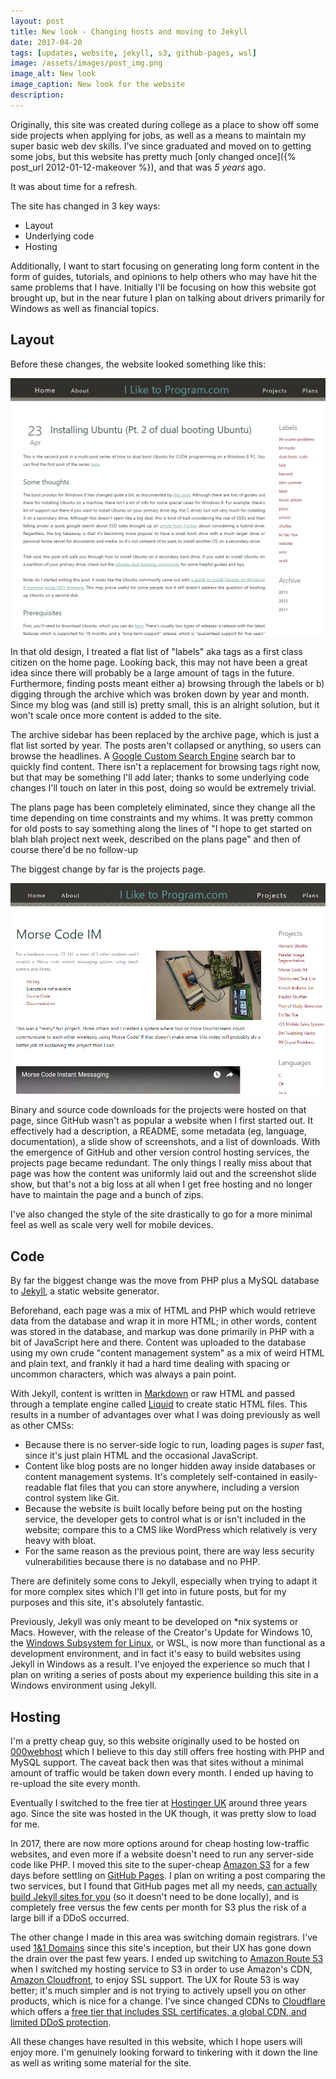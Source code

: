 ```yaml
---
layout: post
title: New look - Changing hosts and moving to Jekyll
date: 2017-04-20
tags: [updates, website, jekyll, s3, github-pages, wsl]
image: /assets/images/post_img.png
image_alt: New look
image_caption: New look for the website
description: 
---
```


Originally, this site was created during college as a place to show off some side projects when applying for jobs, as well as a means to maintain my super basic web dev skills.  I've since graduated and moved on to getting some jobs, but this website has pretty much [only changed once]({% post_url 2012-01-12-makeover %}), and that was *5 years* ago.

It was about time for a refresh.

The site has changed in 3 key ways:
 - Layout
 - Underlying code
 - Hosting

 Additionally, I want to start focusing on generating long form content in the form of guides, tutorials, and opinions to help others who may have hit the same problems that I have.  Initially I'll be focusing on how this website got brought up, but in the near future I plan on talking about drivers primarily for Windows as well as financial topics.

<!--more-->

## Layout ##

Before these changes, the website looked something like this:

<img src="/assets/images/oldsite_v2.png" alt="The old site">

In that old design, I treated a flat list of "labels" aka tags as a first class citizen on the home page.  Looking back, this may not have been a great idea since there will probably be a large amount of tags in the future.  Furthermore, finding posts meant either a) browsing through the labels or b) digging through the archive which was broken down by year and month.  Since my blog was (and still is) pretty small, this is an alright solution, but it won't scale once more content is added to the site.

The archive sidebar has been replaced by the archive page, which is just a flat list sorted by year.  The posts aren't collapsed or anything, so users can browse the headlines.  A [Google Custom Search Engine](https://cse.google.com/cse/) search bar to quickly find content.  There isn't a replacement for browsing tags right now, but that may be something I'll add later; thanks to some underlying code changes I'll touch on later in this post, doing so would be extremely trivial.

The plans page has been completely eliminated, since they change all the time depending on time constraints and my whims.  It was pretty common for old posts to say something along the lines of "I hope to get started on blah blah project next week, described on the plans page" and then of course there'd be no follow-up

The biggest change by far is the projects page.

<img src="/assets/images/oldsite_v2_projects.png" alt="The old projects page">

Binary and source code downloads for the projects were hosted on that page, since GitHub wasn't as popular a website when I first started out.  It effectively had a description, a README, some metadata (eg, language, documentation), a slide show of screenshots, and a list of downloads.  With the emergence of GitHub and other version control hosting services, the projects page became redundant.  The only things I really miss about that page was how the content was uniformly laid out and the screenshot slide show, but that's not a big loss at all when I get free hosting and no longer have to maintain the page and a bunch of zips.

I've also changed the style of the site drastically to go for a more minimal feel as well as scale very well for mobile devices.

## Code ##

By far the biggest change was the move from PHP plus a MySQL database to [Jekyll](http://jekyllrb.com/), a static website generator.

Beforehand, each page was a mix of HTML and PHP which would retrieve data from the database and wrap it in more HTML; in other words, content was stored in the database, and markup was done primarily in PHP with a bit of JavaScript here and there.  Content was uploaded to the database using my own crude "content management system" as a mix of weird HTML and plain text, and frankly it had a hard time dealing with spacing or uncommon characters, which was always a pain point.

With Jekyll, content is written in [Markdown](https://en.wikipedia.org/wiki/Markdown#Example) or raw HTML and passed through a template engine called [Liquid](https://github.com/Shopify/liquid/wiki) to create static HTML files.  This results in a number of advantages over what I was doing previously as well as other CMSs:

 - Because there is no server-side logic to run, loading pages is *super* fast, since it's just plain HTML and the occasional JavaScript.
 - Content like blog posts are no longer hidden away inside databases or content management systems.  It's completely self-contained in easily-readable flat files that you can store anywhere, including a version control system like Git.
 - Because the website is built locally before being put on the hosting service, the developer gets to control what is or isn't included in the website; compare this to a CMS like WordPress which relatively is very heavy with bloat.
 - For the same reason as the previous point, there are way less security vulnerabilities because there is no database and no PHP.

There are definitely some cons to Jekyll, especially when trying to adapt it for more complex sites which I'll get into in future posts, but for my purposes and this site, it's absolutely fantastic.

Previously, Jekyll was only meant to be developed on *nix systems or Macs.  However, with the release of the Creator's Update for Windows 10, the [Windows Subsystem for Linux](https://msdn.microsoft.com/en-us/commandline/wsl/about), or WSL, is now more than functional as a development environment, and in fact it's easy to build websites using Jekyll in Windows as a result.  I've enjoyed the experience so much that I plan on writing a series of posts about my experience building this site in a Windows environment using Jekyll.

## Hosting ##

I'm a pretty cheap guy, so this website originally used to be hosted on [000webhost](https://www.000webhost.com/) which I believe to this day still offers free hosting with PHP and MySQL support.  The caveat back then was that sites without a minimal amount of traffic would be taken down every month.  I ended up having to re-upload the site every month.

Eventually I switched to the free tier at [Hostinger UK](https://www.hostinger.co.uk/web-hosting) around three years ago.  Since the site was hosted in the UK though, it was pretty slow to load for me.

In 2017, there are now more options around for cheap hosting low-traffic websites, and even more if a website doesn't need to run any server-side code like PHP.  I moved this site to the super-cheap [Amazon S3](https://aws.amazon.com/s3/) for a few days before settling on [GitHub Pages](https://pages.github.com/).  I plan on writing a post comparing the two services, but I found that GitHub pages met all my needs, [can actually build Jekyll sites for you](https://help.github.com/articles/about-github-pages-and-jekyll/) (so it doesn't need to be done locally), and is completely free versus the few cents per month for S3 plus the risk of a large bill if a DDoS occurred.

The other change I made in this area was switching domain registrars.  I've used [1&1 Domains](https://www.1and1.com/domain-names?ar=1#stage) since this site's inception, but their UX has gone down the drain over the past few years.  I ended up switching to [Amazon Route 53](https://aws.amazon.com/route53/) when I switched my hosting service to S3 in order to use Amazon's CDN, [Amazon Cloudfront](https://aws.amazon.com/cloudfront/), to enjoy SSL support.  The UX for Route 53 is way better; it's much simpler and is not trying to actively upsell you on other products, which is nice for a change.  I've since changed CDNs to [Cloudflare](https://www.cloudflare.com/cdn/) which offers a [free tier that includes SSL certificates, a global CDN, and limited DDoS protection](https://www.cloudflare.com/plans/).

All these changes have resulted in this website, which I hope users will enjoy more.  I'm genuinely looking forward to tinkering with it down the line as well as writing some material for the site.